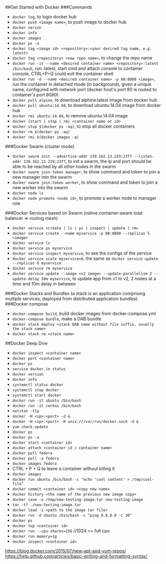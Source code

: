 ##Get Started with Docker
###Commands
- `docker log`, to login docker hub
- `docker push <image name>`, to push image to docker hub
- `docker verion`
- `docker info`
- `docker images`
- `docker ps -a`
- `docker tag <image id> <repository>:<your desired tag name, e.g. latest>`
- `docker tag <repository> <new repo name>`, to change the repo name
- `docker run -it --name <desired container name> <repository>:latest /bin/bash`, run <repository>:latest, start cmd and attach console to container console, CTRL+P+Q could exit the container shell
- `docker run -d --name <desired container name> -p 80:8080 <image>`, run the container in detached mode (in background), given a unique name, configured with network port (docker host's port 80 is routed to container's port 8080)
- `docker pull alpine`, to download alphine:latest image from docker hub
- `docker pull ubuntu:14.04`, to download ubuntu:14.04 image from docker hub
- `docker rmi ubuntu:14.04`, to remove ubuntu:14.04 image
- `docker [start | stop | rm] <container name or id>`
- `docker stop $(docker ps -aq)`, to stop all docker containers
- `docker rm $(docker ps -aq)`
- `docker rmi $(docker images -q)`

###Docker Swarm (cluster mode)
- `docker swarm init --advertise-addr 139.162.13.229:2377 --listen-addr 139.162.13.229:2377`, to init a swarm, the ip and port should be able to be reached by all other nodes in the swarm
- `docker swarm join-token manager`, to show command and token to join a new manager into the swarm
- `docker swarm join-token worker`, to show command and token to join a new worker into the swarm
- `docker node ls`
- `docker node promote <node id>`, to promote a worker node to manager role

###Docker Services based on Swarm (native container-aware load balancer => routing mesh)
- `docker service <create | ls | ps | inspect | update | rm>`
- `docker service create --name myservice -p 80:8080 --replicas 5 <image>`
- `docker service ls`
- `docker service ps myservice`
- `docker service inspect myservice`, to see the configs of the service
- `docker service scale myservice=6`, the same as `docker service update --replicas 6 myservice`
- `docker service rm myservice`
- `docker service update --image <v2 image> --update-parallelism 2 --update-delay 10m myservice`, to update app from v1 to v2, 2 nodes at a time and 10m delay in between

###Docker Stacks and Bundles (a stack is an application comprising multiple services, deployed from distributed application bundles)
###Docker compose
- `docker-compose build`, build docker images from docker-compose.yml
- `docker-compose bundle`, make a DAB bundle
- `docker stack deploy <stack DAB name without file suffix, usually the stack name>`
- `docker stack rm <stack name>`

##Docker Deep Dive
- `docker inspect <container name>`
- `docker port <container name>`
- `docker ps`
- `service docker.io status`
- `docker version`
- `docker info`
- `systemctl status docker`
- `systemctl stop docker`
- `systemctl start docker`
- `docker run -it ubuntu /bin/bash`
- `docker run -it centos /bin/bash`
- `netstat -tlp`
- `docker -H <ip>:<port> -d &`
- `docker -H <ip>:<port> -H unix:///var/run/docker.sock -d &`
- `yum check-update`
- `docker ps`
- `docker ps -a`
- `docker start <container id>`
- `docker attach <container id / container name>`
- `docker pull fedora`
- `docker pull -a fedora`
- `docker images fedora`
- CTRL + P + Q to leave a container without killing it
- `docker images`
- `docker run ubuntu /bin/bash -c "echo 'cool content' > /tmp/cool-file"`
- `docker commit <container id> <copy new name>`
- `docker history <the name of the previous new image copy>`
- `docker save -o /tmp/new-testing-image.tar new-testing-image`
- `tar -tf ./new-testing-image.tar`
- `docker load -i <path to the image tar file>`
- `docker run -d ubuntu /bin/bash -c "ping 8.8.8.8 -c 30"`
- `docker ps`
- `docker top <container id>`
- `docker run --cpu-shares=256` //1024 == full cpu
- `docker run memory=1g` 
- `docker inspect <container id>`

https://blog.docker.com/2015/07/new-apt-and-yum-repos/
https://help.github.com/articles/basic-writing-and-formatting-syntax/